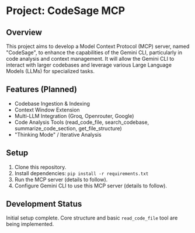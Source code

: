 # Project: CodeSage MCP

## Overview
This project aims to develop a Model Context Protocol (MCP) server, named "CodeSage", to enhance the capabilities of the Gemini CLI, particularly in code analysis and context management. It will allow the Gemini CLI to interact with larger codebases and leverage various Large Language Models (LLMs) for specialized tasks.

## Features (Planned)
- Codebase Ingestion & Indexing
- Context Window Extension
- Multi-LLM Integration (Groq, Openrouter, Google)
- Code Analysis Tools (read_code_file, search_codebase, summarize_code_section, get_file_structure)
- "Thinking Mode" / Iterative Analysis

## Setup
1. Clone this repository.
2. Install dependencies: `pip install -r requirements.txt`
3. Run the MCP server (details to follow).
4. Configure Gemini CLI to use this MCP server (details to follow).

## Development Status
Initial setup complete. Core structure and basic `read_code_file` tool are being implemented.